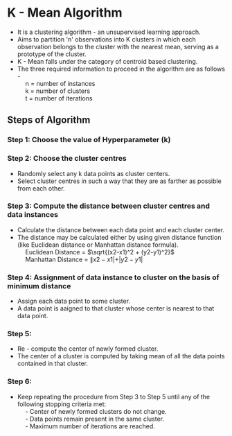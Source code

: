 # K - Mean Algorithm
- It is a clustering algorithm - an unsupervised learning approach.
- Aims to partition 'n' observations into K clusters in which each observation belongs to the cluster with the nearest mean, serving as a prototype of the cluster.
- K - Mean falls under the category of centroid based clustering.
- The three required information to proceed in the algorithm are as follows - <br>
&emsp; n = number of instances <br>
&emsp; k = number of clusters <br>
&emsp; t = number of iterations 

## Steps of Algorithm
### Step 1: Choose the value of Hyperparameter (k)

### Step 2: Choose the cluster centres
- Randomly select any k data points as cluster centers.
- Select cluster centres in such a way that they are as farther as possible from each other.

### Step 3: Compute the distance between cluster centres and data instances
- Calculate the distance between each data point and each cluster center.
- The distance may be calculated either by using given distance function (like Euclidean distance or Manhattan distance formula). <br>
&emsp; Euclidean Distance = $\sqrt{(x2-x1)^2 + (y2-y1)^2}$ <br>
&emsp; Manhattan Distance = $\|x2 - x1| + |y2 - y1|$

### Step 4: Assignment of data instance to cluster on the basis of minimum distance
- Assign each data point to some cluster.
- A data point is aaigned to that cluster whose center is nearest to that data point.

### Step 5: 
- Re - compute the center of newly formed cluster.
- The center of a cluster is computed by taking mean of all the data points contained in that cluster.

### Step 6:
- Keep repeating the procedure from Step 3 to Step 5 until any of the following stopping criteria met: <br>
&emsp; - Center of newly formed clusters do not change. <br>
&emsp; - Data points remain present in the same cluster. <br>
&emsp; - Maximum number of iterations are reached. <br>
